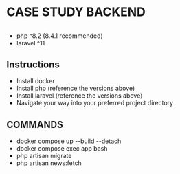 # CASE STUDY BACKEND

##

- php ^8.2 (8.4.1 recommended)
- laravel ^11

## Instructions

- Install docker
- Install php (reference the versions above)
- Install laravel (reference the versions above)
- Navigate your way into your preferred project directory

## COMMANDS

- docker compose up --build --detach
- docker compose exec app bash
- php artisan migrate
- php artisan news:fetch
